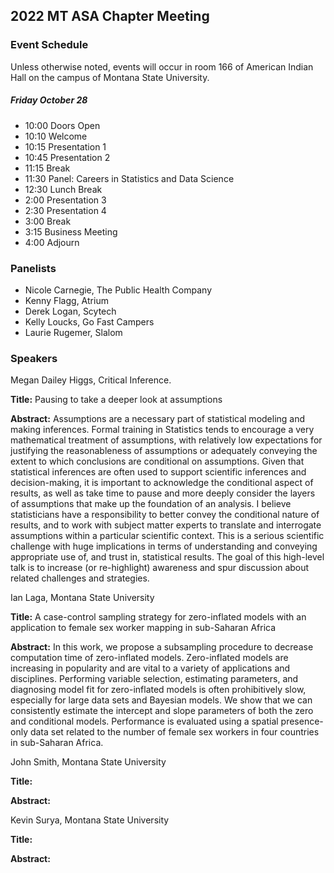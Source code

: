 ## 2022 MT ASA Chapter Meeting


### Event Schedule
Unless otherwise noted, events will occur in room 166 of American Indian Hall on the campus of Montana State University.

##### Friday October 28
- 10:00 Doors Open
- 10:10 Welcome
- 10:15 Presentation 1
- 10:45 Presentation 2
- 11:15 Break
- 11:30 Panel: Careers in Statistics and Data Science
- 12:30 Lunch Break
- 2:00 Presentation 3
- 2:30 Presentation 4
- 3:00 Break
- 3:15 Business Meeting
- 4:00 Adjourn


### Panelists

- Nicole Carnegie, The Public Health Company
- Kenny Flagg, Atrium
- Derek Logan, Scytech
- Kelly Loucks, Go Fast Campers
- Laurie Rugemer, Slalom

### Speakers

Megan Dailey Higgs, Critical Inference. 

__Title:__ Pausing to take a deeper look at assumptions

__Abstract:__ Assumptions are a necessary part of statistical modeling and making inferences.  Formal training in Statistics tends to encourage a very mathematical treatment of assumptions, with relatively low expectations for justifying the reasonableness of assumptions or adequately conveying the extent to which conclusions are conditional on assumptions.  Given that statistical inferences are often used to support scientific inferences and decision-making, it is important to acknowledge the conditional aspect of results, as well as take time to pause and more deeply consider the layers of assumptions that make up the foundation of an analysis.  I believe statisticians have a responsibility to better convey the conditional nature of results, and to work with subject matter experts to translate and interrogate assumptions within a particular scientific context.  This is a serious scientific challenge with huge implications in terms of understanding and conveying appropriate use of, and trust in, statistical results.  The goal of this high-level talk is to increase (or re-highlight) awareness and spur discussion about related challenges and strategies.

Ian Laga, Montana State University

__Title:__ A case-control sampling strategy for zero-inflated models with an application to female sex worker mapping in sub-Saharan Africa

__Abstract:__ In this work, we propose a subsampling procedure to decrease computation time of zero-inflated models. Zero-inflated models are increasing in popularity and are vital to a variety of applications and disciplines. Performing variable selection, estimating parameters, and diagnosing model fit for zero-inflated models is often prohibitively slow, especially for large data sets and Bayesian models. We show that we can consistently estimate the intercept and slope parameters of both the zero and conditional models. Performance is evaluated using a spatial presence-only data set related to the number of female sex workers in four countries in sub-Saharan Africa.

John Smith, Montana State University

__Title:__

__Abstract:__ 

Kevin Surya, Montana State University

__Title:__

__Abstract:__ 


